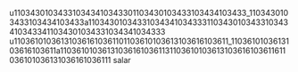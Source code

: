 u110343010343310343410343301103430103433103434103433_1103430103433103434103433a110343010343310343410343331103430103433103434103433411034301034331034341034333
u110361010361310361610361101103610103613103616103611_1103610103613103616103611a110361010361310361610361131103610103613103616103611611036101036131036161036111 salar

